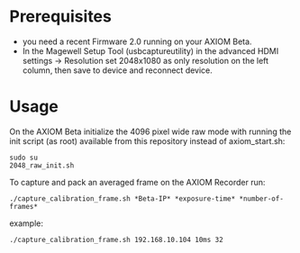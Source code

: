 # Prerequisites
* you need a recent Firmware 2.0 running on your AXIOM Beta.
* In the Magewell Setup Tool (usbcaptureutility) in the advanced HDMI settings -> Resolution set 2048x1080 as only resolution on the left column, then save to device and reconnect device. 

# Usage
On the AXIOM Beta initialize the 4096 pixel wide raw mode with running the init script (as root) available from this repository instead of axiom_start.sh:
```
sudo su
2048_raw_init.sh
```


To capture and pack an averaged frame on the AXIOM Recorder run:

```
./capture_calibration_frame.sh *Beta-IP* *exposure-time* *number-of-frames*
```

example:

```
./capture_calibration_frame.sh 192.168.10.104 10ms 32
```

